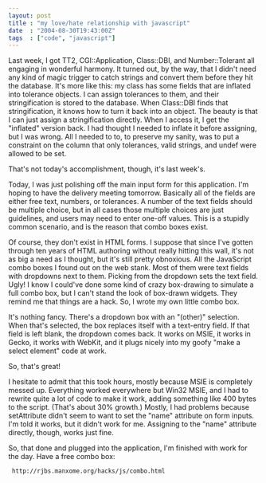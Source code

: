 ```yaml
---
layout: post
title : "my love/hate relationship with javascript"
date  : "2004-08-30T19:43:00Z"
tags  : ["code", "javascript"]
---
```

Last week, I got TT2, CGI::Application, Class::DBI, and Number::Tolerant all engaging in wonderful harmony.  It turned out, by the way, that I didn't need any kind of magic trigger to catch strings and convert them before they hit the database.  It's more like this:  my class has some fields that are inflated into tolerance objects.  I can assign tolerances to them, and their stringification is stored to the database.  When Class::DBI finds that stringification, it knows how to turn it back into an object.  The beauty is that I can just assign a stringification directly.  When I access it, I get the "inflated" version back.  I had thought I needed to inflate it before assigning, but I was wrong.  All I needed to to, to preserve my sanity, was to put a constraint on the column that only tolerances, valid strings, and undef were allowed to be set.

That's not today's accomplishment, though, it's last week's.

Today, I was just polishing off the main input form for this application.  I'm hoping to have the delivery meeting tomorrow.  Basically all of the fields are either free text, numbers, or tolerances.  A number of the text fields should be multiple choice, but in all cases those multiple choices are just guidelines, and users may need to enter one-off values.  This is a stupidly common scenario, and is the reason that combo boxes exist.

Of course, they don't exist in HTML forms.  I suppose that since I've gotten through ten years of HTML authoring without really hitting this wall, it's not as big a need as I thought, but it's still pretty obnoxious.  All the JavaScript combo boxes I found out on the web stank.  Most of them were text fields with dropdowns next to them.  Picking from the dropdown sets the text field.  Ugly!  I know I could've done some kind of crazy box-drawing to simulate a full combo box, but I can't stand the look of box-drawn widgets. They remind me that things are a hack.  So, I wrote my own little combo box.

It's nothing fancy.  There's a dropdown box with an "(other)" selection.  When that's selected, the box replaces itself with a text-entry field.  If that field is left blank, the dropdown comes back.  It works on MSIE, it works in Gecko, it works with WebKit, and it plugs nicely into my goofy "make a select element" code at work.

So, that's great!

I hesitate to admit that this took hours, mostly because MSIE is completely messed up.  Everything worked everywhere but Win32 MSIE, and I had to rewrite quite a lot of code to make it work, adding something like 400 bytes to the script.  (That's about 30% growth.)  Mostly, I had problems because setAttribute didn't seem to want to set the "name" attribute on form inputs. I'm told it works, but it didn't work for me.  Assigning to the "name" attribute directly, though, works just fine.

So, that done and plugged into the application, I'm finished with work for the day.  Have a free combo box:
<pre><code>	http://rjbs.manxome.org/hacks/js/combo.html
</code></pre>

